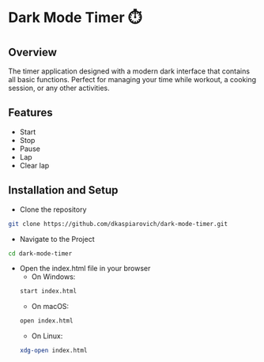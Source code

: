 # Dark Mode Timer ⏱️

## Overview
The timer application designed with a modern dark interface that contains all basic functions. Perfect for managing your time while workout, a cooking session, or any other activities.

## Features

- Start
- Stop
- Pause
- Lap
- Clear lap

## Installation and Setup

- Clone the repository
```bash
git clone https://github.com/dkaspiarovich/dark-mode-timer.git
```

- Navigate to the Project
```bash
cd dark-mode-timer
```

- Open the index.html file in your browser
  - On Windows:
  ```bash
  start index.html
  ```
  - On macOS:
  ```bash
  open index.html
  ```
  - On Linux:
  ```bash
  xdg-open index.html
  ```


